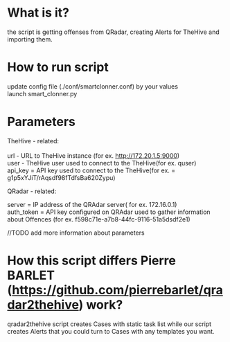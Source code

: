 # What is it?
the script is getting offenses from QRadar, creating Alerts for TheHive and importing them.

# How to run script
update config file (./conf/smartclonner.conf) by your values<br/>
launch smart_clonner.py

# Parameters

TheHive - related:<br/>
<br/>
url - URL to TheHive instance (for ex. http://172.20.1.5:9000)<br/>
user - TheHive user used to connect to the TheHive(for ex. quser)<br/>
api_key = API key used to connect to the TheHive(for ex. = g1p5xYJiT/rAqsdf98fTdfsBa620Zypu)<br/>

QRadar - related:

server = IP address of the QRAdar server( for ex. 172.16.0.1)<br/>
auth_token = API key configured on QRAdar used to gather information about Offences (for ex. f598c71e-a7b8-44fc-9116-51a5dsdf2e1)<br/>

//TODO add more information about parameters

# How this script differs Pierre BARLET (https://github.com/pierrebarlet/qradar2thehive) work?
qradar2thehive script creates Cases with static task list while our script creates Alerts that you could turn to Cases with any templates you want.